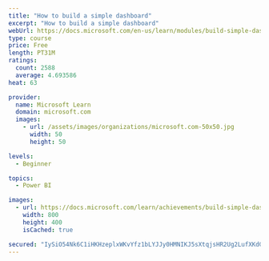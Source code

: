 ```yaml
---
title: "How to build a simple dashboard"
excerpt: "How to build a simple dashboard"
webUrl: https://docs.microsoft.com/en-us/learn/modules/build-simple-dashboard/
type: course
price: Free
length: PT31M
ratings:
  count: 2588
  average: 4.693586
heat: 63

provider:
  name: Microsoft Learn
  domain: microsoft.com
  images:
    - url: /assets/images/organizations/microsoft.com-50x50.jpg
      width: 50
      height: 50

levels:
  - Beginner

topics:
  - Power BI

images:
  - url: https://docs.microsoft.com/learn/achievements/build-simple-dashboard-social.png
    width: 800
    height: 400
    isCached: true

secured: "IySiO54Nk6C1iHKHzeplxWKvYfz1bLYJJy0HMNIKJ5sXtqjsHR2Ug2LufXKdGl16tNiW2HbnPaO1NwFjTbmaGzafJw19T60UdKscdO0KG0c1wiJ3DtUEafgMSn2FcAQvzSeWtqP8ZcbUtj2u41l7DRlynYz+sfp+aDgf7nLl8Yed2H2Ray82VMzUiNDXjx0RC9Q1/oKIhTVNWd4Vx+hasZwPQ97XIEdFOoJFeyQODXGb5dOhSeLxOkZCtWtG/JtRlhIpe1DC3aNmnAd/DQewZfGk8d12EGUQIQp2CjYeT+9/D0WlmH8F0vkYZ5eNN8CrymqUnSMHOWvOAjdGjinnnX3uhT1jKESGVKG4V9bf5xZukxbvNM6UgZHFA3xkPF9Hm94hEIQeI+kNwdLqbJZYOZVk9iwis6wmqZm79E3GH+g=;Ym4m8Cg4xP8TkJBFNZ0tcQ=="
---
```


